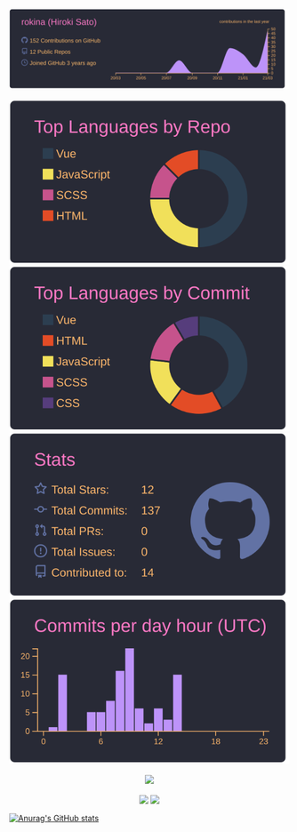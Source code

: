 <p align = "center">
  <img src="https://raw.githubusercontent.com/rokina/rokina/main/profile-summary-card-output/dracula/0-profile-details.svg"><br><br>
  <img src="https://raw.githubusercontent.com/rokina/rokina/main/profile-summary-card-output/dracula/1-repos-per-language.svg">
  <img src="https://raw.githubusercontent.com/rokina/rokina/main/profile-summary-card-output/dracula/2-most-commit-language.svg">
  <img src="https://raw.githubusercontent.com/rokina/rokina/main/profile-summary-card-output/dracula/3-stats.svg">
  <img src="https://raw.githubusercontent.com/rokina/rokina/main/profile-summary-card-output/dracula/4-productive-time.svg"><br><br>
  <img src="https://github-profile-trophy.vercel.app/?username=rokina&theme=dracula&margin-w=7&no-frame=true"><br><br>
  <img src="https://img.shields.io/github/last-commit/rokina/rokina/main?style=social">
  <img src="https://komarev.com/ghpvc/?username=rokina">
</p>

[![Anurag's GitHub stats](https://github-readme-stats.vercel.app/api?username=rokina)](https://github.com/anuraghazra/github-readme-stats)
